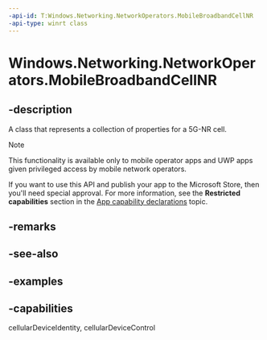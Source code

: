 ```yaml
---
-api-id: T:Windows.Networking.NetworkOperators.MobileBroadbandCellNR
-api-type: winrt class
---
```


# Windows.Networking.NetworkOperators.MobileBroadbandCellNR

<!--
public sealed class MobileBroadbandCellNR
-->

## -description

A class that represents a collection of properties for a 5G-NR cell.

> [!NOTE]
> This functionality is available only to mobile operator apps and UWP apps given privileged access by mobile network operators.
> 
> If you want to use this API and publish your app to the Microsoft Store, then you'll need special approval. For more information, see the **Restricted capabilities** section in the [App capability declarations](/windows/uwp/packaging/app-capability-declarations#restricted-capabilities) topic.

## -remarks

## -see-also

## -examples

## -capabilities
cellularDeviceIdentity, cellularDeviceControl
